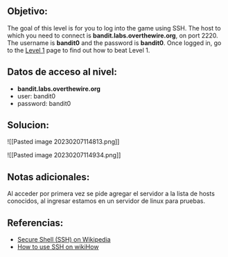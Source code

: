 
## Objetivo:
The goal of this level is for you to log into the game using SSH. The host to which you need to connect is **bandit.labs.overthewire.org**, on port 2220. The username is **bandit0** and the password is **bandit0**. Once logged in, go to the [Level 1](https://overthewire.org/wargames/bandit/bandit1.html) page to find out how to beat Level 1.

## Datos de acceso al nivel:
- **bandit.labs.overthewire.org** 
- user: bandit0 
- password: bandit0

## Solucion:
![[Pasted image 20230207114813.png]]

![[Pasted image 20230207114934.png]]

## Notas adicionales:
Al acceder por primera vez se pide agregar el servidor a la lista de hosts conocidos, al ingresar estamos en un servidor de linux para pruebas. 

## Referencias:
-   [Secure Shell (SSH) on Wikipedia](https://en.wikipedia.org/wiki/Secure_Shell)
-   [How to use SSH on wikiHow](https://www.wikihow.com/Use-SSH)
